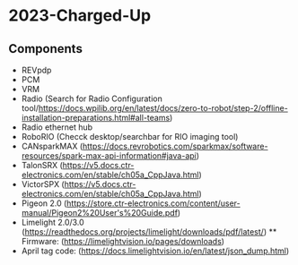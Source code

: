 # 2023-Charged-Up

## Components 
* REVpdp 
* PCM 
* VRM 
* Radio (Search for Radio Configuration tool/https://docs.wpilib.org/en/latest/docs/zero-to-robot/step-2/offline-installation-preparations.html#all-teams)
* Radio ethernet hub 
* RoboRIO (Checck desktop/searchbar for RIO imaging tool)
* CANsparkMAX (https://docs.revrobotics.com/sparkmax/software-resources/spark-max-api-information#java-api) 
* TalonSRX (https://v5.docs.ctr-electronics.com/en/stable/ch05a_CppJava.html)
* VictorSPX (https://v5.docs.ctr-electronics.com/en/stable/ch05a_CppJava.html) 
* Pigeon 2.0 (https://store.ctr-electronics.com/content/user-manual/Pigeon2%20User's%20Guide.pdf) 
* Limelight 2.0/3.0 (https://readthedocs.org/projects/limelight/downloads/pdf/latest/) 
**   Firmware: (https://limelightvision.io/pages/downloads) 
*   April tag code: (https://docs.limelightvision.io/en/latest/json_dump.html)
